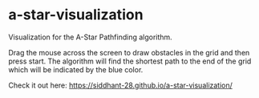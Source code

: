 # a-star-visualization

Visualization for the A-Star Pathfinding algorithm.

Drag the mouse across the screen to draw obstacles in the grid and then press start.
The algorithm will find the shortest path to the end of the grid which will be indicated by the blue color.

Check it out here: https://siddhant-28.github.io/a-star-visualization/

